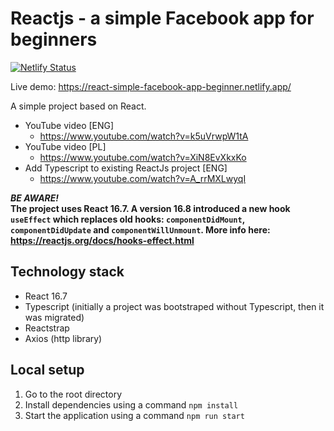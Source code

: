 # Reactjs - a simple Facebook app for beginners
[![Netlify Status](https://api.netlify.com/api/v1/badges/10622421-5304-4a52-83e8-9279f7904bab/deploy-status)](https://app.netlify.com/sites/lucid-wright-a3e8ed/deploys)
 
Live demo: https://react-simple-facebook-app-beginner.netlify.app/

A simple project based on React. 

- YouTube video [ENG]
    - https://www.youtube.com/watch?v=k5uVrwpW1tA
- YouTube video [PL]
    - https://www.youtube.com/watch?v=XiN8EvXkxKo
- Add Typescript to existing ReactJs project [ENG]
    - https://www.youtube.com/watch?v=A_rrMXLwyqI
  
***BE AWARE!***   
**The project uses React 16.7. A version 16.8 introduced a new hook ``useEffect`` which replaces old hooks: ``componentDidMount``, ``componentDidUpdate`` and ``componentWillUnmount``. More info here: https://reactjs.org/docs/hooks-effect.html**  
  

## Technology stack
- React 16.7
- Typescript (initially a project was bootstraped without Typescript, then it was migrated)
- Reactstrap
- Axios (http library)

## Local setup
1. Go to the root directory
2. Install dependencies using a command ``npm install``
3. Start the application using a command ``npm run start``
